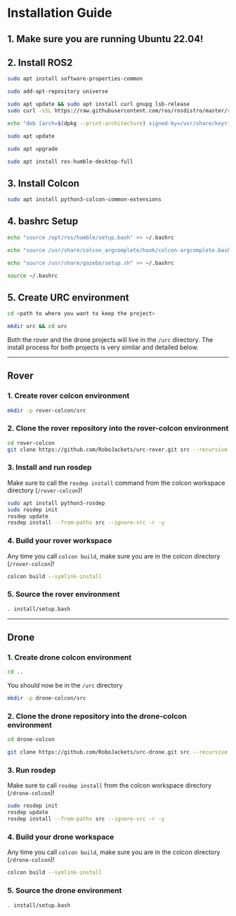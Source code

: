 # Installation Guide

## 1. Make sure you are running Ubuntu 22.04!

## 2. Install ROS2

```bash
sudo apt install software-properties-common
```
```bash
sudo add-apt-repository universe
```
```bash
sudo apt update && sudo apt install curl gnupg lsb-release
sudo curl -sSL https://raw.githubusercontent.com/ros/rosdistro/master/ros.key -o /usr/share/keyrings/ros-archive-keyring.gpg
```
```bash
echo "deb [arch=$(dpkg --print-architecture) signed-by=/usr/share/keyrings/ros-archive-keyring.gpg] http://packages.ros.org/ros2/ubuntu $(source /etc/os-release && echo $UBUNTU_CODENAME) main" | sudo tee /etc/apt/sources.list.d/ros2.list > /dev/null
```
```bash
sudo apt update
```
```bash
sudo apt upgrade
```
```bash
sudo apt install ros-humble-desktop-full
```

## 3. Install Colcon
   
```bash
sudo apt install python3-colcon-common-extensions
```

## 4. bashrc Setup

```bash
echo "source /opt/ros/humble/setup.bash" >> ~/.bashrc
```
```bash
echo "source /usr/share/colcon_argcomplete/hook/colcon-argcomplete.bash" >> ~/.bashrc
```
```bash
echo "source /usr/share/gazebo/setup.sh" >> ~/.bashrc
```
```bash
source ~/.bashrc
```

## 5. Create URC environment 

```bash
cd <path to where you want to keep the project>
```
```bash
mkdir urc && cd urc
```
Both the rover and the drone projects will live in the `/urc` directory. The install process for both projects is very similar and detailed below. 

---
## **Rover**
### 1. Create rover colcon environment

```bash
mkdir -p rover-colcon/src
```

### 2. Clone the rover repository into the rover-colcon environment
```bash
cd rover-colcon
git clone https://github.com/RoboJackets/urc-rover.git src --recursive
```

### 3. Install and run rosdep
 Make sure to call the `rosdep install` command from the colcon workspace directory (`/rover-colcon`)!
```bash
sudo apt install python3-rosdep
sudo rosdep init
rosdep update
rosdep install --from-paths src --ignore-src -r -y
```
### 4. Build your rover workspace
Any time you call `colcon build`, make sure you are in the colcon directory (`/rover-colcon`)!
```bash
colcon build --symlink-install
```

### 5. Source the rover environment

```bash
. install/setup.bash
```

---
## **Drone**
### 1. Create drone colcon environment

```bash
cd ..
```
You should now be in the `/urc` directory
```bash
mkdir -p drone-colcon/src
```

### 2. Clone the drone repository into the drone-colcon environment
```bash
cd drone-colcon
```
```bash
git clone https://github.com/RoboJackets/urc-drone.git src --recursive
```

### 3. Run rosdep
 Make sure to call `rosdep install` from the colcon workspace directory (`/drone-colcon`)!
```bash
sudo rosdep init
rosdep update
rosdep install --from-paths src --ignore-src -r -y
```

### 4. Build your drone workspace
Any time you call `colcon build`, make sure you are in the colcon directory (`/drone-colcon`)!
```bash
colcon build --symlink-install
```

### 5. Source the drone environment

```bash
. install/setup.bash
```

